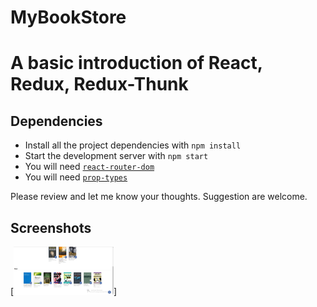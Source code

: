 # MyBookStore

# A basic introduction of React, Redux, Redux-Thunk

## Dependencies

- Install all the project dependencies with `npm install`
- Start the development server with `npm start`
- You will need [`react-router-dom`](https://www.npmjs.com/package/react-router-dom)
- You will need [`prop-types`](https://www.npmjs.com/package/prop-types)


Please review and let me know your thoughts.
Suggestion are welcome.


## Screenshots

[<img src="https://raw.githubusercontent.com/AkJoshi19/MyBookStore/master/MyReact.png" width=160>]


